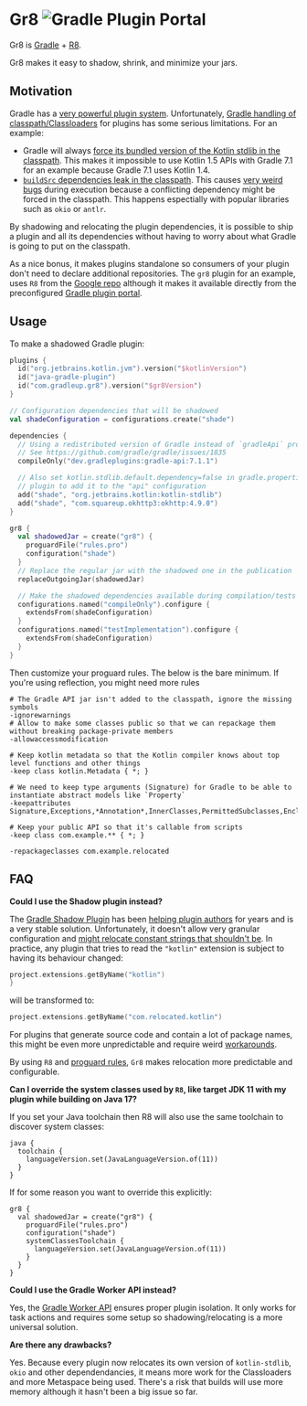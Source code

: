 # Gr8 ![Gradle Plugin Portal](https://img.shields.io/gradle-plugin-portal/v/com.gradleup.gr8)

Gr8 is [Gradle](https://gradle.org/) + [R8](https://r8.googlesource.com/r8). 

Gr8 makes it easy to shadow, shrink, and minimize your jars. 

## Motivation

Gradle has a [very powerful plugin system](https://r8.googlesource.com/r8). Unfortunately, [Gradle handling of classpath/Classloaders](https://dev.to/autonomousapps/build-compile-run-a-crash-course-in-classpaths-f4g) for plugins has some serious limitations. For an example:

* Gradle will always [force its bundled version of the Kotlin stdlib in the classpath](https://github.com/gradle/gradle/issues/16345). This makes it impossible to use Kotlin 1.5 APIs with Gradle 7.1 for an example because Gradle 7.1 uses Kotlin 1.4.
* [`buildSrc` dependencies leak in the classpath](https://github.com/gradle/gradle/issues/8301). This causes [very weird bugs](https://github.com/apollographql/apollo-android/issues/2939) during execution because a conflicting dependency might be forced in the classpath. This happens espectially with popular libraries such as `okio` or `antlr`.

By shadowing and relocating the plugin dependencies, it is possible to ship a plugin and all its dependencies without having to worry about what Gradle is going to put on the classpath. 

As a nice bonus, it makes plugins standalone so consumers of your plugin don't need to declare additional repositories. The `gr8` plugin for an example, uses `R8` from the [Google repo](https://maven.google.com/web/index.html) although it makes it available directly from the preconfigured [Gradle plugin portal](https://plugins.gradle.org/).

## Usage

To make a shadowed Gradle plugin:

```kotlin
plugins {
  id("org.jetbrains.kotlin.jvm").version("$kotlinVersion")
  id("java-gradle-plugin")
  id("com.gradleup.gr8").version("$gr8Version")
}

// Configuration dependencies that will be shadowed
val shadeConfiguration = configurations.create("shade")

dependencies {
  // Using a redistributed version of Gradle instead of `gradleApi` provides more flexibility
  // See https://github.com/gradle/gradle/issues/1835
  compileOnly("dev.gradleplugins:gradle-api:7.1.1")

  // Also set kotlin.stdlib.default.dependency=false in gradle.properties to avoid the 
  // plugin to add it to the "api" configuration
  add("shade", "org.jetbrains.kotlin:kotlin-stdlib")
  add("shade", "com.squareup.okhttp3:okhttp:4.9.0")
}

gr8 {
  val shadowedJar = create("gr8") {
    proguardFile("rules.pro")
    configuration("shade")
  }
  // Replace the regular jar with the shadowed one in the publication
  replaceOutgoingJar(shadowedJar)

  // Make the shadowed dependencies available during compilation/tests
  configurations.named("compileOnly").configure {
    extendsFrom(shadeConfiguration)
  }
  configurations.named("testImplementation").configure {
    extendsFrom(shadeConfiguration)
  }
}
```

Then customize your proguard rules. The below is the bare minimum. If you're using reflection, you might need more rules 

```
# The Gradle API jar isn't added to the classpath, ignore the missing symbols
-ignorewarnings
# Allow to make some classes public so that we can repackage them without breaking package-private members
-allowaccessmodification

# Keep kotlin metadata so that the Kotlin compiler knows about top level functions and other things
-keep class kotlin.Metadata { *; }

# We need to keep type arguments (Signature) for Gradle to be able to instantiate abstract models like `Property`
-keepattributes Signature,Exceptions,*Annotation*,InnerClasses,PermittedSubclasses,EnclosingMethod,Deprecated,SourceFile,LineNumberTable

# Keep your public API so that it's callable from scripts
-keep class com.example.** { *; }

-repackageclasses com.example.relocated

```

## FAQ

**Could I use the Shadow plugin instead?**

The [Gradle Shadow Plugin](https://imperceptiblethoughts.com/shadow/) has been [helping plugin authors](https://www.alecstrong.com/posts/shading/) for years and is a very stable solution. Unfortunately, it doesn't allow very granular configuration and [might relocate constant strings that shouldn't be](https://github.com/johnrengelman/shadow/issues/232). In practice, any plugin that tries to read the `"kotlin"` extension is subject to having its behaviour changed:

```kotlin
project.extensions.getByName("kotlin")
}
```

will be transformed to:

```kotlin
project.extensions.getByName("com.relocated.kotlin")
```

For plugins that generate source code and contain a lot of package names, this might be even more unpredictable and require weird [workarounds](https://github.com/apollographql/apollo-android/blob/f72c3afd17655591aca90a6a118dbb7be9c50920/apollo-compiler/src/main/kotlin/com/apollographql/apollo/compiler/codegen/kotlin/OkioJavaTypeName.kt#L19).

By using `R8` and [proguard rules](https://www.guardsquare.com/manual/configuration/usage), `Gr8` makes relocation more predictable and configurable.

**Can I override the system classes used by `R8`, like target JDK 11 with my plugin while building on Java 17?**

If you set your Java toolchain then R8 will also use the same toolchain to discover system classes:

```
java {
  toolchain {
    languageVersion.set(JavaLanguageVersion.of(11))
  }
}
```

If for some reason you want to override this explicitly:

```
gr8 {
  val shadowedJar = create("gr8") {
    proguardFile("rules.pro")
    configuration("shade")
    systemClassesToolchain {
      languageVersion.set(JavaLanguageVersion.of(11))
    }
  }
}
```

**Could I use the Gradle Worker API instead?** 

Yes, the [Gradle Worker API](https://docs.gradle.org/current/userguide/worker_api.html) ensures proper plugin isolation. It only works for task actions and requires some setup so shadowing/relocating is a more universal solution.

**Are there any drawbacks?**

Yes. Because every plugin now relocates its own version of `kotlin-stdlib`, `okio` and other dependendancies, it means more work for the Classloaders and more Metaspace being used. There's a risk that builds will use more memory although it hasn't been a big issue so far.

